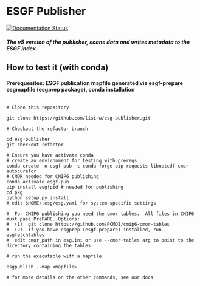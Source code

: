 # ESGF Publisher
[![Documentation Status](https://readthedocs.org/projects/esg-publisher/badge/?version=refactor)](https://esg-publisher.readthedocs.io/en/refactor/?badge=refactor)
##### The v5 version of the publisher, scans data and writes metadata to the ESGF index.

## How to test it (with conda)

#### Prerequesites: ESGF publication mapfile generated via esgf-prepare esgmapfile (esgprep package), conda installation

```

# Clone this repository

git clone https://github.com/lisi-w/esg-publisher.git

# Checkout the refactor branch

cd esg-publisher
git checkout refactor

# Ensure you have activate conda 
# create an environment for testing with prereqs
conda create -n esgf-pub -c conda-forge pip requests libnetcdf cmor autocurator
# CMOR needed for CMIP6 publishing
conda activate esgf-pub
pip install esgfpid # needed for publishing
cd pkg
python setup.py install 
# edit $HOME/.esg/esg.yaml for system-specific settings

#  For CMIP6 publishing you need the cmor tables.  All files in CMIP6 must pass PrePARE. Options:
#  (1)  git clone https://github.com/PCMDI/cmip6-cmor-tables
#  (2)  If you have esgprep (esgf-prepare) installed, run esgfetchtables
#  edit cmor_path in esg.ini or use --cmor-tables arg to point to the directory containing the tables

# run the executable with a mapfile

esgpublish --map <mapfile>

# for more details on the other commands, see our docs
